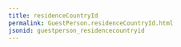 ```yaml
---
title: residenceCountryId
permalink: GuestPerson.residenceCountryId.html
jsonid: guestperson_residencecountryid
---
```

